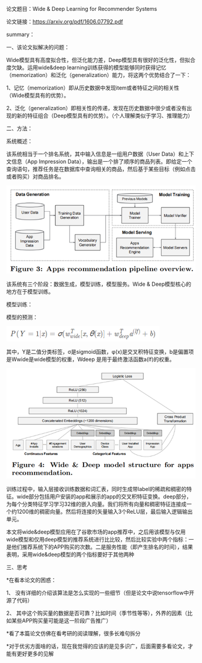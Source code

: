 论文题目：Wide & Deep Learning for Recommender Systems

论文链接：https://arxiv.org/pdf/1606.07792.pdf

summary：

一、该论文拟解决的问题：

Wide模型具有高度拟合性，但泛化能力差，Deep模型具有很好的泛化性，但拟合度欠缺。运用wide&deep learning训练获得的模型能够同时获得记忆（memorization）和泛化（generalization）能力，将这两个优势结合了一下：

1、记忆（memorization）即从历史数据中发现item或者特征之间的相关性（Wide模型具有的优势）。

2、泛化（generalization）即相关性的传递，发现在历史数据中很少或者没有出现的新的特征组合（Deep模型具有的优势）。（个人理解类似于学习、推理能力）

二、方法：

系统概述：

该系统相当于一个排名系统，其中输入信息是一组用户数据（User Data）和上下文信息（App Impression Data），输出是一个排了顺序的商品列表。即给定一个查询语句，推荐任务是在数据库中查询相关的商品，然后基于某些目标（例如点击或者购买）对商品排名。

![1](../image/1.png)

该系统有三个阶段：数据生成，模型训练，模型服务。Wide & Deep模型核心的地方在于模型训练。

模型训练：

模型的预测：

![3](../image/3.png)

其中，Y是二值分类标签，σ是sigmoid函数，φ(x)是交叉积特征变换，b是偏置项  是Wwide是wide模型的权重，Wdeep 是用于最终激活函数a(lf)的权重。

![2](../image/2.png)


训练过程中，输入层接收训练数据和词汇表，同时生成带label的稀疏和稠密的特征。wide部分包括用户安装的app和展示的app的交叉积特征变换。deep部分，为每个分类特征学习学习32维的嵌入向量。我们将所有向量和稠密特征连接成一个约1200维的稠密向量。然后将连接的矢量输入3个ReLU层，最后输入逻辑输出单元。

本文将wide&deep模型应用在了谷歌市场的app推荐中，之后用该模型与仅用wide模型和仅用deep模型的推荐系统进行比比较，然后比较实验中两个指标：一是他们推荐系统下的APP购买的次数。二是服务性能（即产生排名的时间），结果表明，采用wide&deep模型的两个指标要好于其他两种





三、思考

*在看本论文的困惑：

1、 没有详细的介绍该算法是怎么实现的一些细节（但是论文中说tensorflow中开源了代码）

2、 其中这个购买量的数据是否可靠？比如时间（季节性等等），外界的因素（比如某些APP购买量可能是这一阶段广告推广）

*看了本篇论文仿佛在看考研的阅读理解，很多长难句拆分

*对于优劣方面啥的话，现在我觉得的应该的是见多识广，后面需要多看论文，才能有更好更多的见解


